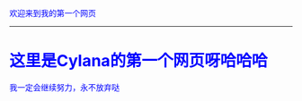 <html>
<head>
 
 <font color="#0000FF">欢迎来到我的第一个网页<hr/> </font>
 <BODY background="QQ图片20191216150112.jpg"
</head>
<body>
 <h1>
  <font color="#0000FF">这里是Cylana的第一个网页呀哈哈哈</font>
 </h1>
 <p>
  <font color="#0000FF">我一定会继续努力，永不放弃哒</font> 
 </p>
</body>
</html>
